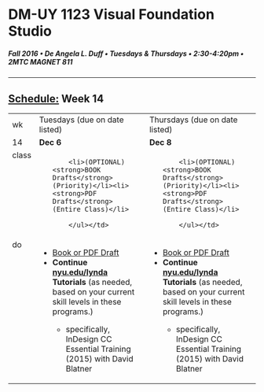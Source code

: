 # DM-UY 1123 Visual Foundation Studio
##### Fall 2016 • De Angela L. Duff • Tuesdays & Thursdays • 2:30-4:20pm • 2MTC MAGNET 811 
---
## [Schedule:](dm1123_schedule_overview.md) Week 14

<table>
<tr>
<td>wk</td>
<td>Tuesdays (due on date listed)</td>
<td>Thursdays (due on date listed)</td>
</tr>
<tr>
  <td valign="top">14</td>
  <td valign="top"><strong>Dec 6</strong></td>
  <td valign="top"><strong>Dec 8</strong></td>
</tr>

<!-- class -->
<tr>
  <td valign="top">class</td>
  

  <td valign="top" width="48%"> <ul>
 
        <li>(OPTIONAL) <strong>BOOK Drafts</strong> (Priority)</li><li><strong>PDF Drafts</strong> (Entire Class)</li>
        
        </ul></td>
        
   <td valign="top" width="48%"> <ul>
 
        <li>(OPTIONAL) <strong>BOOK Drafts</strong> (Priority)</li><li><strong>PDF Drafts</strong> (Entire Class)</li>
        
        </ul></td>
</tr>



<!-- do -->
<tr>
  <td valign="top">do</td>
  
  

<td valign="top">
  <ul>
  <li><a href="project_pdf_or_book.md">Book or PDF Draft</a></li>
  <li><strong>Continue <a href="http://nyu.edu/lynda">nyu.edu/lynda</a> Tutorials</strong> (as needed, based on your current skill levels in these programs.)</li>
  <ul>
<li>specifically, InDesign CC Essential Training (2015) with David Blatner</li>
</ul></ul>
  </td>

<td valign="top">
  <ul>
  <li><a href="project_pdf_or_book.md">Book or PDF Draft</a></li>
  <li><strong>Continue <a href="http://nyu.edu/lynda">nyu.edu/lynda</a> Tutorials</strong> (as needed, based on your current skill levels in these programs.)</li>
  <ul>
<li>specifically, InDesign CC Essential Training (2015) with David Blatner</li>
</ul></ul>
  </td>
</tr>
</table>




